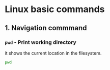 # Linux basic commands
## 1. **Navigation commmand**
### `pwd` - Print working directory
it shows the current location in the filesystem.
```bash
pwd
```